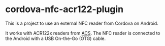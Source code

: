# cordova-nfc-acr122-plugin

This is a project to use an external NFC reader from Cordova on Android.

It works with ACR122x readers from [ACS](http://www.acs.com.hk/). The NFC reader is connected to the Android with a USB On-the-Go (OTG) cable.
